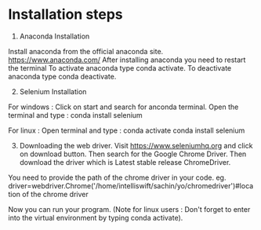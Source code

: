 # Installation steps

1. Anaconda Installation

Install anaconda from the official anaconda site. 
https://www.anaconda.com/
After installing anaconda you need to restart the terminal
To activate anaconda type conda activate.
To deactivate anaconda type conda deactivate.
 

2. Selenium Installation

For windows :
Click on start and search for anconda terminal.
Open the terminal and type : conda install selenium

For linux :
Open terminal and type : 
conda activate
conda install selenium

3. Downloading the web driver.
Visit https://www.seleniumhq.org and click on download button.
Then search for the Google Chrome Driver.
Then download the driver which is Latest stable release ChromeDriver.

You need to provide the path of the chrome driver in your code.
eg. driver=webdriver.Chrome('/home/intelliswift/sachin/yo/chromedriver')#location of the chrome driver

Now you can run your program. 
(Note for linux users : Don't forget to enter into the virtual environment by typing conda activate).

